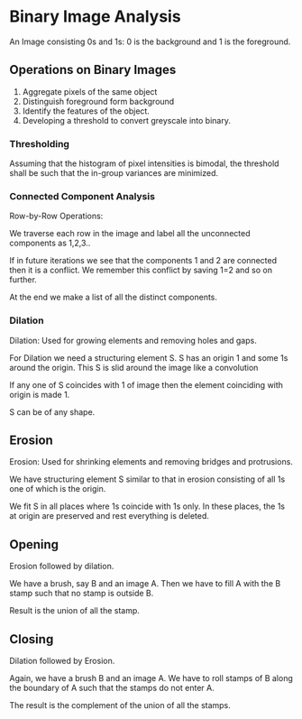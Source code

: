 # Binary Image Analysis
An Image consisting 0s and 1s: 0 is the background and 1 is the foreground.

## Operations on Binary Images
<ol>
	<li>Aggregate pixels of the same object</li>
	<li>Distinguish foreground form background</li>
	<li>Identify the features of the object.</li>
	<li>Developing a threshold to convert greyscale into binary.</li>
</ol>


### Thresholding
Assuming that the histogram of pixel intensities is bimodal, the threshold shall be such that the in-group variances are minimized.

### Connected Component Analysis
Row-by-Row Operations:

We traverse each row in the image and label all the unconnected components as 1,2,3..

If in future iterations we see that the components 1 and 2 are connected then it is a conflict. We remember this conflict by saving 1=2 and so on further.

At the end we make a list of all the distinct components.

### Dilation
Dilation: Used for growing elements and removing holes and gaps.

For Dilation we need a structuring element S. S has an origin 1 and some 1s around the origin. This S is slid around the image like a convolution

If any one of S coincides with 1 of image then the element coinciding with origin is made 1.

S can be of any shape.

## Erosion
Erosion: Used for shrinking elements and removing bridges and protrusions.

We have structuring element S similar to that in erosion consisting of all 1s one of which is the origin.

We fit S in all places where 1s coincide with 1s only. In these places, the 1s at origin are preserved and rest everything is deleted.


## Opening
Erosion followed by dilation.

We have a brush, say B and an image A. Then we have to fill A with the B stamp such that no stamp is outside B. 

Result is the union of all the stamp.


## Closing
Dilation followed by Erosion.

Again, we have a brush B and an image A. We have to roll stamps of B along the boundary of A such that the stamps do not enter A. 

The result is the complement of the union of all the stamps.


